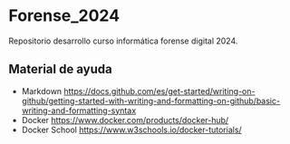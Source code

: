 # Forense_2024

Repositorio desarrollo curso informática forense digital 2024. 


## Material de ayuda

- Markdown https://docs.github.com/es/get-started/writing-on-github/getting-started-with-writing-and-formatting-on-github/basic-writing-and-formatting-syntax
- Docker https://www.docker.com/products/docker-hub/
- Docker School   https://www.w3schools.io/docker-tutorials/
